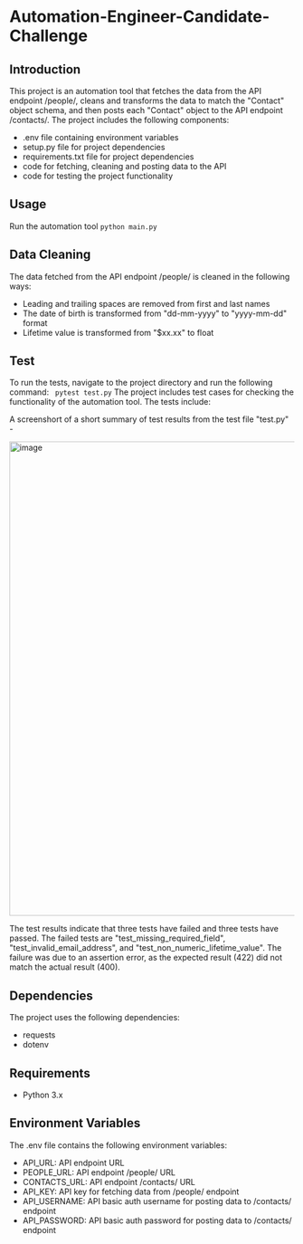 # Automation-Engineer-Candidate-Challenge


## Introduction

This project is an automation tool that fetches the data from the API endpoint /people/, cleans and transforms the data to match the "Contact" object schema, and then posts each "Contact" object to the API endpoint /contacts/. The project includes the following components:

* .env file containing environment variables
* setup.py file for project dependencies
* requirements.txt file for project dependencies
* code for fetching, cleaning and posting data to the API
* code for testing the project functionality

## Usage

Run the automation tool
`python main.py`


## Data Cleaning

The data fetched from the API endpoint /people/ is cleaned in the following ways:

* Leading and trailing spaces are removed from first and last names
* The date of birth is transformed from "dd-mm-yyyy" to "yyyy-mm-dd" format
* Lifetime value is transformed from "$xx.xx" to float

## Test

 To run the tests, navigate to the project directory and run the following command:
` pytest test.py` 
The project includes test cases for checking the functionality of the automation tool. The tests include:

A screenshort of a short summary of test results from the test file "test.py" - 

<img width="838" alt="image" src="https://user-images.githubusercontent.com/14244685/216645670-26ad0d3b-032c-4221-be19-6bb8dd11e04a.png">

The test results indicate that three tests have failed and three tests have passed. The failed tests are "test_missing_required_field", "test_invalid_email_address", and "test_non_numeric_lifetime_value". The failure was due to an assertion error, as the expected result (422) did not match the actual result (400).

## Dependencies
The project uses the following dependencies:

* requests
* dotenv

## Requirements
* Python 3.x

## Environment Variables
The .env file contains the following environment variables:

* API_URL: API endpoint URL
* PEOPLE_URL: API endpoint /people/ URL
* CONTACTS_URL: API endpoint /contacts/ URL
* API_KEY: API key for fetching data from /people/ endpoint
* API_USERNAME: API basic auth username for posting data to /contacts/ endpoint
* API_PASSWORD: API basic auth password for posting data to /contacts/ endpoint


